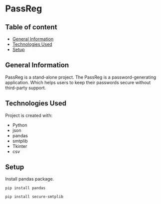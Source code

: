 # PassReg

## Table of content
* [General Information](#general-information)
* [Technologies Used](#technologies)
* [Setup](#setup)

## General Information
PassReg is a stand-alone project. The PassReg is a password-generating application. Which helps users to keep their passwords secure without third-party support.


## Technologies Used
Project is created with:
* Python
* json
* pandas
* smtplib
* Tkinter 
* csv

## Setup
Install pandas package.
```
pip install pandas 
```
```
pip install secure-smtplib
```
